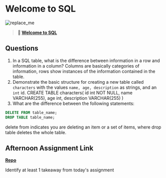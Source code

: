 # Welcome to SQL

![replace_me](https://codeworks.blob.core.windows.net/public/assets/img/illustrations/placeholder.svg)

> **📖 [Welcome to SQL](https://codeworksacademy.com/fs-student-guide/resources/wk11/01-MySQL-GettingStarted)**

## Questions

1. In a SQL table, what is the difference between information in a row and information in a column?
Columns are basically categories of information, rows show instances of the information contained in the table.
2. Demonstrate the basic structure for creating a new table called `characters` with the values `name, age, description` as strings, and an `int` id.
CREATE TABLE characters(
    id int NOT NULL,
    name VARCHAR(255),
    age int,
    description VARCHAR(255)
)
3. What are the difference between the following statements: 
```sql
DELETE FROM table_name;
DROP TABLE table_name;
```
delete from indicates you are deleting an item or a set of items, where drop table deletes the whole table.

## Afternoon Assignment Link

**[Repo](https://github.com/TobyComon/<ASSIGNMENT_REPO>)**

Identify at least 1 takeaway from today's assignment
